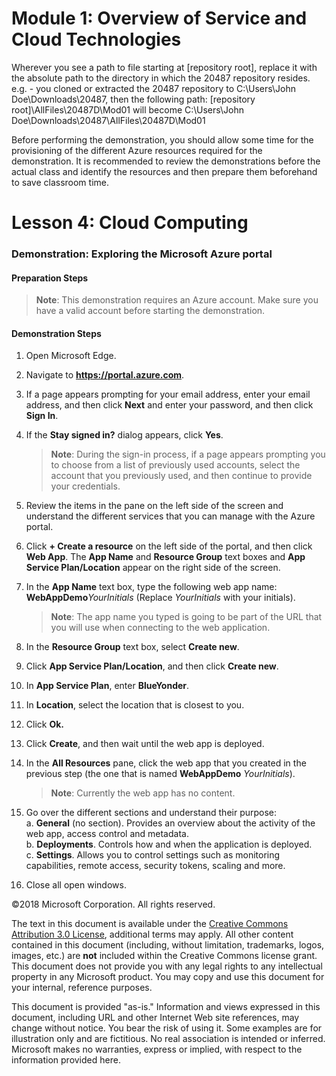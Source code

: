 # Module 1: Overview of Service and Cloud Technologies

 Wherever you see a path to file starting at [repository root], replace it with the absolute path to the directory in which the 20487 repository resides. 
 e.g. - you cloned or extracted the 20487 repository to C:\Users\John Doe\Downloads\20487, then the following path: [repository root]\AllFiles\20487D\Mod01 will become C:\Users\John Doe\Downloads\20487\AllFiles\20487D\Mod01

Before performing the demonstration, you should allow some time for the provisioning of the different Azure resources required for the demonstration. It is recommended to review the demonstrations before the actual class and identify the resources and then prepare them beforehand to save classroom time.

# Lesson 4: Cloud Computing

### Demonstration: Exploring the Microsoft Azure portal

#### Preparation Steps

  >**Note**: This demonstration requires an Azure account. Make sure you have a valid account before starting the demonstration.

#### Demonstration Steps

1. Open Microsoft Edge.
2. Navigate to **https://portal.azure.com**.
3. If a page appears prompting for your email address, enter your email address, and then click **Next** and enter your password, and then click **Sign In**.
4. If the **Stay signed in?** dialog appears, click **Yes**.

   >**Note**: During the sign-in process, if a page appears prompting you to choose from a list of previously used accounts, select the account that you previously used, and then continue to provide your credentials.

5. Review the items in the pane on the left side of the screen and understand the different services that you can manage with the Azure portal.
6. Click **+ Create a resource** on the left side of the portal, and then click **Web App**. The **App Name** and **Resource Group** text boxes and **App Service Plan/Location** appear on the right side of the screen.
7. In the **App Name** text box, type the following web app name: **WebAppDemo**_YourInitials_ (Replace _YourInitials_ with your initials).  

   >**Note**: The app name you typed is going to be part of the URL that you will use when connecting to the web application.
   
8. In the **Resource Group** text box, select **Create new**.
9. Click **App Service Plan/Location**,  and then click **Create new**. 
10. In **App Service Plan**, enter **BlueYonder**.
11. In **Location**, select the location that is closest to you.
12. Click **Ok.**
13. Click **Create**, and then wait until the web app is deployed.
14. In the **All Resources** pane, click the web app that you created in the previous step (the one that is named **WebAppDemo** _YourInitials_).  

    >**Note**: Currently the web app has no content.
  
15. Go over the different sections and understand their purpose:  
  a. **General** (no section). Provides an overview about the activity of the web app, access control and metadata.  
  b. **Deployments**. Controls how and when the application is deployed.  
  c. **Settings**. Allows you to control settings such as monitoring capabilities, remote access, security tokens, scaling and more.
16. Close all open windows.


©2018 Microsoft Corporation. All rights reserved.

The text in this document is available under the [Creative Commons Attribution 3.0 License](https://creativecommons.org/licenses/by/3.0/legalcode), additional terms may apply. All other content contained in this document (including, without limitation, trademarks, logos, images, etc.) are **not** included within the Creative Commons license grant. This document does not provide you with any legal rights to any intellectual property in any Microsoft product. You may copy and use this document for your internal, reference purposes.

This document is provided &quot;as-is.&quot; Information and views expressed in this document, including URL and other Internet Web site references, may change without notice. You bear the risk of using it. Some examples are for illustration only and are fictitious. No real association is intended or inferred. Microsoft makes no warranties, express or implied, with respect to the information provided here.
